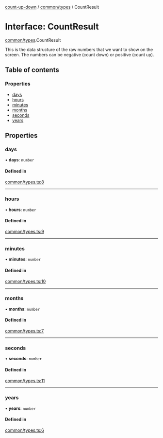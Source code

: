 [count-up-down](../README.md) / [common/types](../modules/common_types.md) / CountResult

# Interface: CountResult

[common/types](../modules/common_types.md).CountResult

This is the data structure of the raw numbers that we want to show on the screen.
The numbers can be negative (count down) or positive (count up).

## Table of contents

### Properties

- [days](common_types.CountResult.md#days)
- [hours](common_types.CountResult.md#hours)
- [minutes](common_types.CountResult.md#minutes)
- [months](common_types.CountResult.md#months)
- [seconds](common_types.CountResult.md#seconds)
- [years](common_types.CountResult.md#years)

## Properties

### days

• **days**: `number`

#### Defined in

[common/types.ts:8](https://github.com/imballinst/count-up-down/blob/a0f0581/src/common/types.ts#L8)

___

### hours

• **hours**: `number`

#### Defined in

[common/types.ts:9](https://github.com/imballinst/count-up-down/blob/a0f0581/src/common/types.ts#L9)

___

### minutes

• **minutes**: `number`

#### Defined in

[common/types.ts:10](https://github.com/imballinst/count-up-down/blob/a0f0581/src/common/types.ts#L10)

___

### months

• **months**: `number`

#### Defined in

[common/types.ts:7](https://github.com/imballinst/count-up-down/blob/a0f0581/src/common/types.ts#L7)

___

### seconds

• **seconds**: `number`

#### Defined in

[common/types.ts:11](https://github.com/imballinst/count-up-down/blob/a0f0581/src/common/types.ts#L11)

___

### years

• **years**: `number`

#### Defined in

[common/types.ts:6](https://github.com/imballinst/count-up-down/blob/a0f0581/src/common/types.ts#L6)
